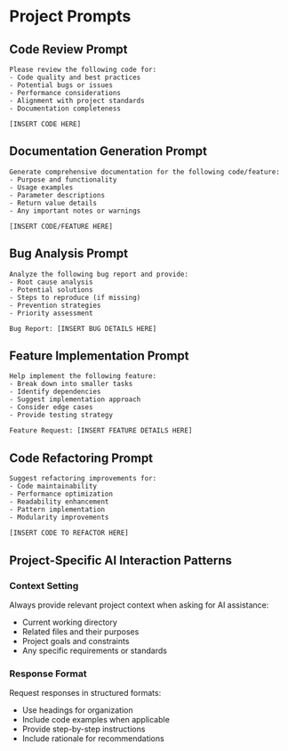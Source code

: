 # Project Prompts

## Code Review Prompt
```
Please review the following code for:
- Code quality and best practices
- Potential bugs or issues
- Performance considerations
- Alignment with project standards
- Documentation completeness

[INSERT CODE HERE]
```

## Documentation Generation Prompt
```
Generate comprehensive documentation for the following code/feature:
- Purpose and functionality
- Usage examples
- Parameter descriptions
- Return value details
- Any important notes or warnings

[INSERT CODE/FEATURE HERE]
```

## Bug Analysis Prompt
```
Analyze the following bug report and provide:
- Root cause analysis
- Potential solutions
- Steps to reproduce (if missing)
- Prevention strategies
- Priority assessment

Bug Report: [INSERT BUG DETAILS HERE]
```

## Feature Implementation Prompt
```
Help implement the following feature:
- Break down into smaller tasks
- Identify dependencies
- Suggest implementation approach
- Consider edge cases
- Provide testing strategy

Feature Request: [INSERT FEATURE DETAILS HERE]
```

## Code Refactoring Prompt
```
Suggest refactoring improvements for:
- Code maintainability
- Performance optimization
- Readability enhancement
- Pattern implementation
- Modularity improvements

[INSERT CODE TO REFACTOR HERE]
```

## Project-Specific AI Interaction Patterns

### Context Setting
Always provide relevant project context when asking for AI assistance:
- Current working directory
- Related files and their purposes
- Project goals and constraints
- Any specific requirements or standards

### Response Format
Request responses in structured formats:
- Use headings for organization
- Include code examples when applicable
- Provide step-by-step instructions
- Include rationale for recommendations
